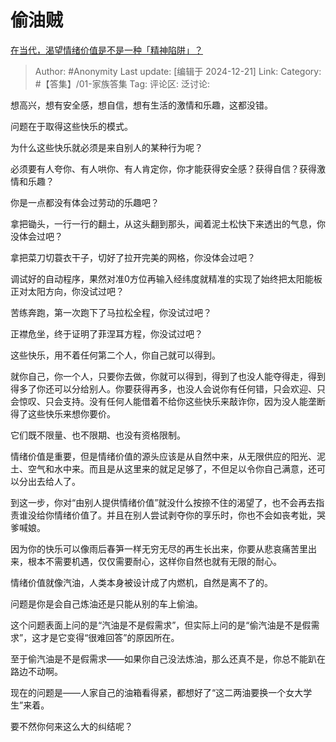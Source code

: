 # 偷油贼
[在当代，渴望情绪价值是不是一种「精神陷阱」？](https://www.zhihu.com/question/4725937475/answer/60279824404)

> Author: #Anonymity
> Last update: [编辑于 2024-12-21]
> Link:
> Category: #【答集】/01-家族答集 
> Tag: 
> 评论区:
> 泛讨论:

想高兴，想有安全感，想自信，想有生活的激情和乐趣，这都没错。

问题在于取得这些快乐的模式。

为什么这些快乐就必须是来自别人的某种行为呢？

必须要有人夸你、有人哄你、有人肯定你，你才能获得安全感？获得自信？获得激情和乐趣？

你是一点都没有体会过劳动的乐趣吧？

拿把锄头，一行一行的翻土，从这头翻到那头，闻着泥土松快下来透出的气息，你没体会过吧？

拿把菜刀切蓑衣干子，切好了拉开完美的网格，你没体会过吧？

调试好的自动程序，果然对准0方位再输入经纬度就精准的实现了始终把太阳能板正对太阳方向，你没试过吧？

苦练奔跑，第一次跑下了马拉松全程，你没试过吧？

正襟危坐，终于证明了菲涅耳方程，你没试过吧？

这些快乐，用不着任何第二个人，你自己就可以得到。

就你自己，你一个人，只要你去做，你就可以得到，得到了也没人能夺得走，得到得多了你还可以分给别人。你要获得再多，也没人会说你有任何错，只会欢迎、只会惊叹、只会支持。没有任何人能借着不给你这些快乐来敲诈你，因为没人能垄断得了这些快乐来想你要价。

它们既不限量、也不限期、也没有资格限制。

情绪价值是重要，但是情绪价值的源头应该是从自然中来，从无限供应的阳光、泥土、空气和水中来。而且是从这里来的就足足够了，不但足以令你自己满意，还可以分出去给人了。

到这一步，你对“由别人提供情绪价值”就没什么按捺不住的渴望了，也不会再去指责谁没给你情绪价值了。并且在别人尝试剥夺你的享乐时，你也不会如丧考妣，哭爹喊娘。

因为你的快乐可以像雨后春笋一样无穷无尽的再生长出来，你要从悲哀痛苦里出来，根本不需要机遇，仅仅需要耐心，这样你自然也就有无限的耐心。

情绪价值就像汽油，人类本身被设计成了内燃机，自然是离不了的。

问题是你是会自己炼油还是只能从别的车上偷油。

这个问题表面上问的是“汽油是不是假需求”，但实际上问的是“偷汽油是不是假需求”，这才是它变得“很难回答”的原因所在。

至于偷汽油是不是假需求——如果你自己没法炼油，那么还真不是，你总不能趴在路边不动啊。

现在的问题是——人家自己的油箱看得紧，都想好了“这二两油要换一个女大学生”来着。

要不然你何来这么大的纠结呢？